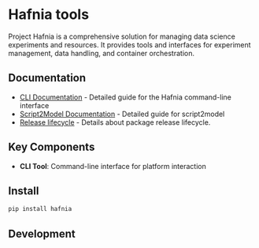 # Hafnia tools

Project Hafnia is a comprehensive solution for managing data science experiments and resources. It provides tools and interfaces for experiment management, data handling, and container orchestration.


## Documentation

- [CLI Documentation](docs/cli.md) - Detailed guide for the Hafnia command-line interface
- [Script2Model Documentation](docs/s2m.md) - Detailed guide for script2model
- [Release lifecycle](docs/release.md) - Details about package release lifecycle.


## Key Components

- **CLI Tool**: Command-line interface for platform interaction


## Install

```bash
pip install hafnia
```

## Development
